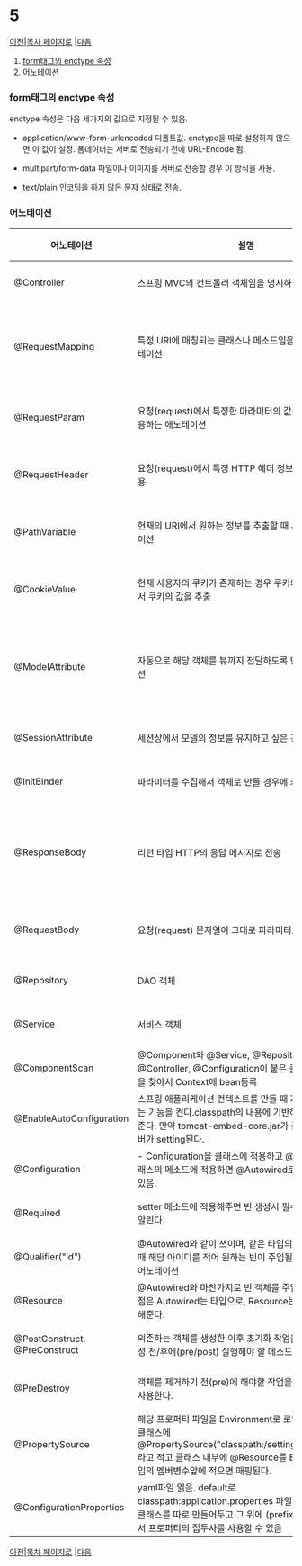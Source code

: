 # 5

[이전](./04.md)|[목차 페이지로](./00index.md) |[다음](./06.md)

1. [form태그의 enctype 속성](#form태그의-enctype-속성)
2. [어노테이션](#어노테이션)
### form태그의 enctype 속성
enctype 속성은 다음 세가지의 값으로 지정될 수 있음.
- application/www-form-urlencoded
디폴트값. enctype을 따로 설정하지 않으면 이 값이 설정. 폼데이터는 서버로 전송되기 전에 URL-Encode 됨.

- multipart/form-data
파일이나 이미지를 서버로 전송할 경우 이 방식을 사용.

- text/plain
인코딩을 하지 않은 문자 상태로 전송.

### 어노테이션



어노테이션 | 설명 | 사용
-- | -- | --
@Controller | 스프링 MVC의 컨트롤러 객체임을 명시하는 애노테이션 | 클래스
@RequestMapping | 특정 URI에 매칭되는 클래스나 메소드임을 명시하는 애노테이션 | 클래스, 메소드
@RequestParam | 요청(request)에서 특정한 마라미터의 값을 찾아낼 때 사용하는 애노테이션 | 파라미터
@RequestHeader | 요청(request)에서 특정 HTTP 헤더 정보를 추출할 때 사용 | 파라미터
@PathVariable | 현재의 URI에서 원하는 정보를 추출할 때 사용하는 애노테이션 | 파라미터
@CookieValue | 현재 사용자의 쿠키가 존재하는 경우 쿠키의 이름을 이용해서 쿠키의 값을 추출 | 파라미터
@ModelAttribute | 자동으로 해당 객체를 뷰까지 전달하도록 만드는 애노테이션 | 메소드, 파라미터
@SessionAttribute | 세션상에서 모델의 정보를 유지하고 싶은 경우에 사용 | 클래스
@InitBinder | 파라미터를 수집해서 객체로 만들 경우에 커스터마이징 | 메소드
@ResponseBody | 리턴 타입 HTTP의 응답 메시지로 전송 | 메소드, 리턴타입
@RequestBody | 요청(request) 문자열이 그대로 파라미터로 전달 | 파라미터
@Repository | DAO 객체 | 클래스
@Service | 서비스 객체 | 클래스
@ComponentScan|@Component와 @Service, @Repository, @Controller, @Configuration이 붙은 클래스 Bean들을 찾아서 Context에 bean등록|클래스
@EnableAutoConfiguration|스프링 애플리케이션 컨텍스트를 만들 때 자동으로 설정하는 기능을 켠다.classpath의 내용에 기반해서 자동 생성해준다. 만약 tomcat-embed-core.jar가 존재하면 톰캣 서버가 setting된다.|클래스
@Configuration|- Configuration을 클래스에 적용하고 @Bean을 해당 클래스의 메소드에 적용하면 @Autowired로 빈을 부를 수 있음.|클래스
@Required|setter 메소드에 적용해주면 빈 생성시 필수 프로퍼티 임을 알린다.|메소드
@Qualifier("id")|@Autowired와 같이 쓰이며, 같은 타입의 빈 객체가 있을 때 해당 아이디를 적어 원하는 빈이 주입될 수 있도록 하는 어노테이션|메소드
@Resource| @Autowired와 마찬가지로 빈 객체를 주입해주는데 차이점은 Autowired는 타입으로, Resource는 이름으로 연결해준다.| 메소드
@PostConstruct, @PreConstruct| 의존하는 객체를 생성한 이후 초기화 작업을 위해 객체 생성 전/후에(pre/post) 실행해야 할 메소드 앞에 붙인다.|메소드
@PreDestroy| 객체를 제거하기 전(pre)에 해야할 작업을 수행하기 위해 사용한다.|메소드
@PropertySource| 해당 프로퍼티 파일을 Environment로 로딩하게 해준다. 클래스에 @PropertySource("classpath:/settings.properties")라고 적고 클래스 내부에 @Resource를 Environment타입의 멤버변수앞에 적으면 매핑된다.|클래스
@ConfigurationProperties| yaml파일 읽음. default로 classpath:application.properties 파일이 조회됨. 속성 클래스를 따로 만들어두고 그 위에 (prefix="mail")을 써서 프로퍼티의 접두사를 사용할 수 있음|클래스


  
[이전](./04.md)|[목차 페이지로](./00index.md) |[다음](./06.md)







